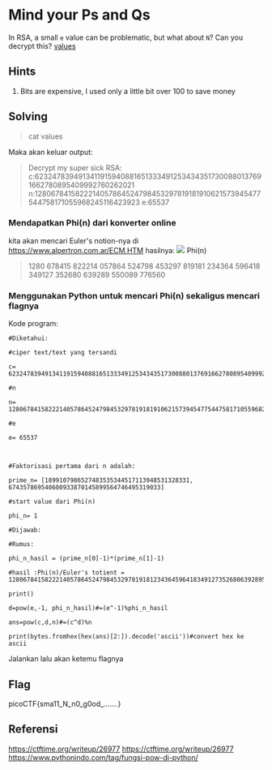 # Mind your Ps and Qs
In RSA, a small `e` value can be problematic, but what about `N`? Can you decrypt this? [values](https://mercury.picoctf.net/static/51d68e61bb41207a55f24e753f07c5a3/values)

## Hints
1. Bits are expensive, I used only a little bit over 100 to save money

## Solving
>cat values

Maka akan keluar output:
>Decrypt my super sick RSA:
>c:62324783949134119159408816513334912534343517300880137691662780895409992760262021
>n:1280678415822214057864524798453297819181910621573945477544758171055968245116423923
>e:65537
### Mendapatkan Phi(n) dari konverter online
kita akan mencari Euler's notion-nya di https://www.alpertron.com.ar/ECM.HTM
hasilnya:
![](CTF/PicoCTF-Penyelesaian/lainnya/010.%20Mind%20your%20Ps%20and%20Qs%20(SOLVED)/Screenshot%20from%202021-12-11%2014-51-20.png)
Phi(n)
>1280 678415 822214 057864 524798 453297 819181 234364 596418 349127 352680 639289 550089 776560

### Menggunakan Python untuk mencari Phi(n) sekaligus mencari flagnya
Kode program:
```
#Diketahui:

#ciper text/text yang tersandi

c= 62324783949134119159408816513334912534343517300880137691662780895409992760262021

#n

n= 1280678415822214057864524798453297819181910621573945477544758171055968245116423923

#e

e= 65537

  

#Faktorisasi pertama dari n adalah:

prime_n= [1899107986527483535344517113948531328331, 674357869540600933870145899564746495319033]

#start value dari Phi(n)

phi_n= 1

#Dijawab:

#Rumus:

phi_n_hasil = (prime_n[0]-1)*(prime_n[1]-1)

#hasil :Phi(n)/Euler's totient = 1280678415822214057864524798453297819181234364596418349127352680639289550089776560

print()

d=pow(e,-1, phi_n_hasil)#=(e^-1)%phi_n_hasil

ans=pow(c,d,n)#=(c^d)%n

print(bytes.fromhex(hex(ans)[2:]).decode('ascii'))#convert hex ke ascii

```
Jalankan lalu akan ketemu flagnya
## Flag
picoCTF{sma11_N_n0_g0od_.......}
## Referensi
https://ctftime.org/writeup/26977
https://ctftime.org/writeup/26977
https://www.pythonindo.com/tag/fungsi-pow-di-python/

